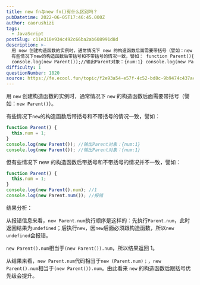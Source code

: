 ```yaml
---
title: new fn与new fn()有什么区别吗？
pubDatetime: 2022-06-05T17:46:45.000Z
author: caorushizi
tags:
  - JavaScript
postSlug: c11e310e934c492c66ba2ab608991d8d
description: >-
  用 new 创建构造函数的实例时，通常情况下 new 的构造函数后面需要带括号（譬如：new Parent()）。
  有些情况下new的构造函数后带括号和不带括号的情况一致，譬如： function Parent(){ this.num = 1; }
  console.log(new Parent());//输出Parent对象：{num:1} console.log(new Parent);//输出
difficulty: 1
questionNumber: 1820
source: https://fe.ecool.fun/topic/f2e93a54-e57f-4c52-bd8c-9b9474c437ac
---
```


用 `new` 创建构造函数的实例时，通常情况下 `new` 的构造函数后面需要带括号（譬如：`new Parent()`）。

有些情况下`new`的构造函数后带括号和不带括号的情况一致，譬如：

```js
function Parent() {
  this.num = 1;
}
console.log(new Parent()); //输出Parent对象：{num:1}
console.log(new Parent()); //输出Parent对象：{num:1}
```

但有些情况下 new 的构造函数后带括号和不带括号的情况并不一致，譬如：

```js
function Parent() {
  this.num = 1;
}
console.log(new Parent().num); //1
console.log(new Parent.num()); //报错
```

结果分析：

从报错信息来看，`new Parent.num`执行顺序是这样的：先执行`Parent.num`，此时返回结果为`undefined`；后执行`new`，因`new`后面必须跟构造函数，所以`new undefined`会报错。

`new Parent().num`相当于`(new Parent()).num`，所以结果返回 1。

从结果来看，`new Parent.num`代码相当于`new (Parent.num)；`，`new Parent().num`相当于`(new Parent()).num`。由此看来 `new` 的构造函数后跟括号优先级会提升。
